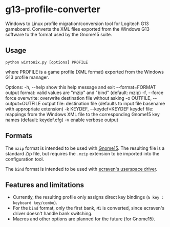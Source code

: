g13-profile-converter
===========

Windows to Linux profile migration/conversion tool for Logitech G13 gameboard.  Converts
the XML files exported from the Windows G13 software to the format used by the
Gnome15 suite.


Usage
-----

    python wintonix.py [options] PROFILE

where PROFILE is a game profile (XML format) exported from the Windows G13
profile manager.

Options:
    -h, --help            show this help message and exit
    --format=FORMAT       output format: valid values are "mzip" and "bind"
                        (default: mzip)
    -f, --force           force overwrite: overwrite destination file without
                        asking
    -o OUTFILE, --output=OUTFILE
                        output file: destination file (defaults to input file
                        basename with appropriate extension)
    -k KEYDEF, --keydef=KEYDEF
                        keydef file: mappings from the Windows XML file to the
                        corresponding Gnome15 key names (default: keydef.cfg)
    -v                    enable verbose output


Formats
-------
The `mzip` format is intended to be used with [Gnome15](https://projects.russo79.com/projects/gnome15).
The resulting file is a standard Zip file, but requires the `.mzip` extension to be imported into the configuration tool.

The `bind` format is intended to be used with [ecraven's userspace driver](https://github.com/ecraven/g13).

Features and limitations
------------------------
- Currently, the resulting profile only assigns direct key bindings (`G key : keyboard key/combo`).
- For the `bind` format, only the first bank, `M1` is converted, since ecraven's driver doesn't handle bank switching.
- Macros and other options are planned for the future (for Gnome15).

